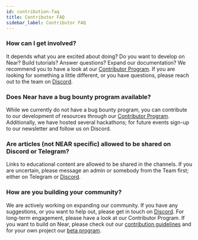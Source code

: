 ```yaml
---
id: contribution-faq
title: Contributor FAQ
sidebar_label: Contributor FAQ
---
```


### How can I get involved?
It depends what you are excited about doing? Do you want to develop on Near? Build tutorials? Answer questions? Expand our documentation? We recommend you to have a look at our [Contributor Program](https://nearprotocol.com/contributor/). If you are looking for something a little different, or you have questions, please reach out to the team on [Discord](http://near.chat/).

### Does Near have a bug bounty program available?
While we currently do not have a bug bounty program, you can contribute to our development of resources through our [Contributor Program](https://nearprotocol.com/contributor/). Additionally, we have hosted several hackathons; for future events sign-up to our newsletter and follow us on Discord.

### Are articles (not NEAR specific) allowed to be shared on Discord or Telegram?
Links to educational content are allowed to be shared in the channels. If you are uncertain, please message an admin or somebody from the Team first; either on Telegram or [Discord](http://near.chat/).

### How are you building your community?
We are actively working on expanding our community. If you have any suggestions, or you want to help out, please get in touch on [Discord](http://near.chat/). For long-term engagement, please have a look at our Contributor Program. If you want to build on Near, please check out our [contribution guidelines](/docs/contribution/nearcore.md) and for your own project our [beta program](https://nearprotocol.com/ambassador/).

